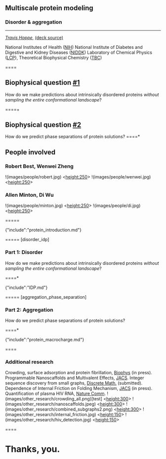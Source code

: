 ## Multiscale protein modeling 
### Disorder & aggregation

----------

*[Travis Hoppe](http://thoppe.github.io/)*, [(deck source)](https://github.com/thoppe/Presentation_Research_IDP)

National Institutes of Health ([NIH](http://www.nih.gov/))
National Institute of Diabetes and Digestive and Kidney Diseases ([NIDDK](http://www.niddk.nih.gov))
Laboratory of Chemical Physics ([LCP](http://www.niddk.nih.gov/research-funding/at-niddk/labs-branches/LCP/Pages/about.aspx)), Theoretical Biophysical Chemistry ([TBC](http://spin.niddk.nih.gov/best/home.html))


====
## Biophysical question [#1](#/disorder_idp)

How do we make predictions about intrinsically disordered proteins 
_without sampling the entire conformational landscape_?

====+
<br>

## Biophysical question [#2](#/aggregation_phase_separation)

How do we predict phase separations of protein solutions?
====*

## People involved
### Robert Best, Wenwei Zheng
!(images/people/robert.jpg) <<height:250>>
!(images/people/wenwei.jpg) <<height:250>>
### Allen Minton, Di Wu
!(images/people/minton.jpg) <<height:250>>
!(images/people/di.jpg)     <<height:250>>

=====

{"include":"protein_introduction.md"}

===== [disorder_idp]

### Part 1: Disorder

How do we make predictions about intrinsically disordered proteins 
_without sampling the entire conformational landscape_?

====*

{"include":"IDP.md"}
 
===== [aggregation_phase_separation]

### Part 2: Aggregation

How do we predict phase separations of protein solutions?

====*

{"include":"protein_macrocharge.md"}

====

### Additional research
Crowding, surface adsorption and protein fibrillation, [Biophys](http://www.cell.com/biophysj/home) (in press).
Programmable Nanoscaffolds and Multivalent Effects, [JACS](http://www.nature.com/ncomms/2014/141006/ncomms6079/full/ncomms6079.html).
Integer sequence discovery from small graphs, [Discrete Math.](http://arxiv.org/abs/1408.3644) (submitted).
Dependence of Internal Friction on Folding Mechanism, [JACS](http://pubs.acs.org/journal/jacsat) (in press).
Quantification of plasma HIV RNA, [Nature Comm](http://www.nature.com/ncomms/2014/141006/ncomms6079/full/ncomms6079.html).
!(images/other_research/crowding_all.png)[test] <<height:300>>
!(images/other_research/nanoscaffolds.jpeg) <<height:300>>
!(images/other_research/combined_subgraphs2.png) <<height:300>>
!(images/other_research/internal_friction.jpg) <<height:150>>
!(images/other_research/hiv_detection.jpg) <<height:150>>

====

# Thanks, you.